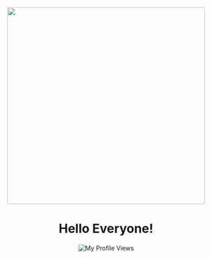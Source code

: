 <div id="start" align="center">
  <img src="https://media4.giphy.com/media/26tn33aiTi1jkl6H6/giphy.gif?cid=ecf05e47oid7dkca4902i2zat8toklw74dkwp8wkhujvtxqp&rid=giphy.gif&ct=g" width="450"/>

<h1 align="center">
Hello Everyone!
</h1>

<img src="https://komarev.com/ghpvc/?username=zToastWTF&style=flat-square&color=blue" alt="My Profile Views"/>

</div>
